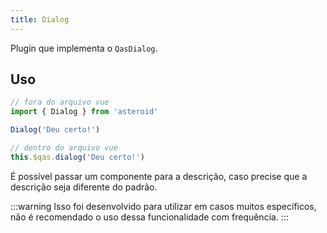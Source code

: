 ```yaml
---
title: Dialog
---
```


Plugin que implementa o `QasDialog`.

<doc-api file="dialog/Dialog" type="plugins" name="Dialog" />

## Uso
```js
// fora do arquivo vue
import { Dialog } from 'asteroid'

Dialog('Deu certo!')

// dentro do arquivo vue
this.$qas.dialog('Deu certo!')
```

<doc-example file="Dialog/Basic" title="Básico" />

É possível passar um componente para a descrição, caso precise que a descrição seja diferente do padrão.

:::warning
Isso foi desenvolvido para utilizar em casos muitos específicos, não é recomendado o uso dessa funcionalidade com frequência.
:::
<doc-example file="Dialog/DialogWithDescriptionComponent" title="Descrição sendo um componente" />